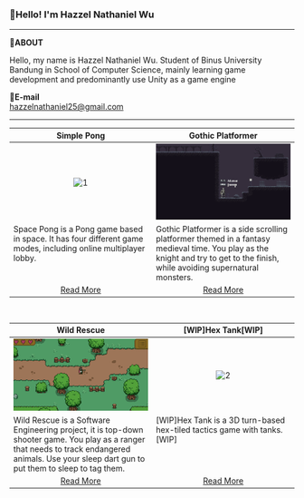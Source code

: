 ### 👋Hello! I'm Hazzel Nathaniel Wu

---

📌**ABOUT** <br>

Hello, my name is Hazzel Nathaniel Wu. Student of Binus University Bandung in School of Computer Science, mainly learning game development and predominantly use Unity as a game engine
<br>

📩**E-mail**<br>
hazzelnathaniel25@gmail.com

--- 

<table width="100%">
  <thead>
    <tr>
      <th width="50%" align="center"><a>Simple Pong</a></th> <!--tittle-->
      <th width="50%" align="center"><a>Gothic Platformer</a></th> <!--tittle-->
    </tr>
  </thead>
  <tbody>
    <tr>
      <td align="center">
        <img src="https://github.com/HazzelNat/HazzelNat/blob/main/Space%20Pong.gif" alt="1" style="width:100%;height:auto;">
      </td>
      <td align="center">
        <img src="https://github.com/HazzelNat/HazzelNat/blob/main/SideScroller.gif" alt="2" style="width:100%;height:auto;">
      </td>
    </tr>
    <tr>
      <td valign="text-top">Space Pong is a Pong game based in space. It has four different game modes, including online multiplayer lobby.</td> <!--desc-->
      <td valign="text-top">Gothic Platformer is a side scrolling platformer themed in a fantasy medieval time. You play as the knight and try to get to the finish, while avoiding supernatural monsters.</td> <!--desc-->
    </tr>
    <tr>
      <td align="center"><a href="">Read More</a></td> <!--link1-->
      <td align="center"><a href="https://github.com/HazzelNat/SideScroller">Read More</a></td> <!--link2-->
    </tr>
  </tbody>
</table>


<br>


<table width="100%">
  <thead>
    <tr>
      <th width="50%" align="center"><a>Wild Rescue</a></th> <!--tittle 3-->
      <th width="50%" align="center"><a>[WIP]Hex Tank[WIP]</a></th> <!--tittle 4-->
    </tr>
  </thead>
  <tbody>
    <tr>
      <td align="center">
        <img src="https://github.com/HazzelNat/HazzelNat/blob/main/Wild%20Rescue.gif" alt="1" style="width:100%;height:auto;">
      </td>
      <td align="center">
        <img src="" alt="2" style="width:100%;height:auto;">
      </td>
    </tr>
    <tr>
      <td valign="text-top">Wild Rescue is a Software Engineering project, it is top-down shooter game. You play as a ranger that needs to track endangered animals. Use your sleep dart gun to put them to sleep to tag them.</td> <!--desc-->
      <td valign="text-top">[WIP]Hex Tank is a 3D turn-based hex-tiled tactics game with tanks.[WIP]</td> <!--desc-->
    </tr>
    <tr>
      <td align="center"><a href="https://github.com/HazzelNat/WILDRESCUE2">Read More</a></td> <!--link1-->
      <td align="center"><a href="">Read More</a></td> <!--link2-->
    </tr>
  </tbody>
</table>
